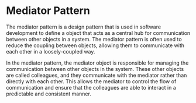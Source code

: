 # Mediator Pattern

The mediator pattern is a design pattern that is used in software development to
define a object that acts as a central hub for communication between other
objects in a system. The mediator pattern is often used to reduce the coupling
between objects, allowing them to communicate with each other in a
loosely-coupled way.

In the mediator pattern, the mediator object is responsible for managing the
communication between other objects in the system. These other objects are
called colleagues, and they communicate with the mediator rather than directly
with each other. This allows the mediator to control the flow of communication
and ensure that the colleagues are able to interact in a predictable and
consistent manner.
